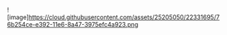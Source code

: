![image]https://cloud.githubusercontent.com/assets/25205050/22331695/76b254ce-e392-11e6-8a47-3975efc4a923.png
